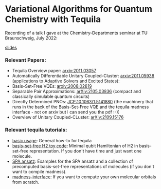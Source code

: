 
# Variational Algorithms for Quantum Chemistry with Tequila
Recording of a talk I gave at the Chemistry-Departments seminar at TU Braunschweig, July 2022:  

[slides](tub.pdf)   

### Relevant Papers:
- Tequila Overview paper: [arxiv:2011.03057](https://arxiv.org/abs/2011.03057)
- Automatically Differentiable Unitary Coupled-Cluster: [arxiv:2011.05938](https://arxiv.org/abs/2011.05938) (applications to Adaptive Solvers and Excited States):
- Basis-Set-Free VQEs: [arxiv:2008.02819](https://arxiv.org/abs/2008.02819)
- Separable Pair Approximations: [arXiv:2105.03836](https://arxiv.org/abs/2105.03836) (compact and classically simulable quantum circuits)
- Directly Determined PNOs: [JCP:10.1063/1.5141880](https://aip.scitation.org/doi/abs/10.1063/1.5141880) (the machinery that runs in the back of the Basis-Set-Free VQE and the tequila madness interface - not on arxiv but I can send you the pdf :-))
- Overview of Unitary Coupled-CLuster: [arXiv:2109.15176](https://arxiv.org/abs/2109.15176)

### Relevant tequila tutorials:  
- [basic usage](https://github.com/ameshkahloon/tequila-tutorials/blob/main/BasicUsage.ipynb): General how-to for tequila    
- [basis-set-free H2 toy code](https://github.com/ameshkahloon/tequila-tutorials/blob/main/ChemistryBasisSetFreeVQE.ipynb): Minimal qubit Hamiltonian of H2 in basis-set-free representation. If you don't have time and just want one molecule.  
- [SPA ansatz](https://github.com/ameshkahloon/tequila-tutorials/blob/main/ChemistrySeparablePairAnsatz.ipynb): Examples for the SPA ansatz and a collection of precomputed basis-set-free representations of molecules (if you don't want to compile madness).  
- [madness-interface](https://github.com/ameshkahloon/tequila-tutorials/blob/main/ChemistryMadnessInterface.ipynb): If you want to compute your own molecular orbitals from scratch.  
